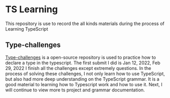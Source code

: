# TS Learning
This repository is use to record the all kinds materials during the process of Learning TypeScript
## Type-challenges
[Type-challenges](https://github.com/type-challenges/type-challenges) is a open-source repository is used to practice how to declare a type in the typescript.
The first submit I did is Jan 12, 2022, 
Feb 29, 2022 I finish all the challenges except extremely questions.
In the process of solving these challenges, I not only learn how to use TypeScript, but also had more deep understanding on the TypeScript grammar. It is a good material to learning how to Typescript work and how to use it.
Next, I will continue to view more ts project and grammar documentation. 
